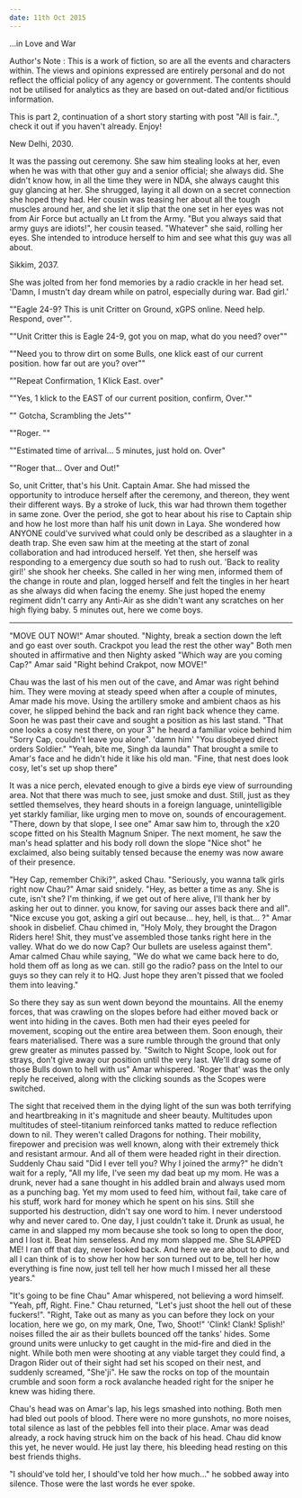 ```yaml
---
date: 11th Oct 2015
---
```


...in Love and War 

Author's Note : This is a work of fiction, so are all the events and characters within. The views and opinions expressed are entirely personal and do not reflect the official policy of  any agency or government. The contents should not be utilised for analytics as they are based on out-dated and/or fictitious information.

This is part 2, continuation of a short story starting with post  "All is fair..", check it out if you haven't already. Enjoy!


New Delhi, 2030.

It was the passing out ceremony. She saw him stealing looks at her, even when he was with that other guy and a senior official; she always did. She didn't know how, in all the time they were in NDA, she always caught this guy glancing at her. She shrugged, laying it all down on a secret connection she hoped they had. Her cousin was teasing her about all the tough muscles around her, and she let it slip that the one set in her eyes was not from Air Force but actually an Lt from the Army. "But you always said that army guys are idiots!", her cousin teased. "Whatever" she said, rolling her eyes. She intended to introduce herself to him and see what this guy was all about.

Sikkim, 2037.

She was jolted from her fond memories by a radio crackle in her head set. 'Damn, I mustn't day dream while on patrol, especially during war. Bad girl.'

""Eagle 24-9? This is unit Critter on Ground, xGPS online. Need help. Respond, over"".

""Unit Critter this is Eagle 24-9, got you on map, what do you need? over""

""Need you to throw dirt on some Bulls, one klick east of our current position. how far out are you? over""

""Repeat Confirmation, 1 Klick East. over"

""Yes, 1 klick to the EAST of our current position, confirm, Over.""

"" Gotcha, Scrambling the Jets""

 ""Roger. ""

""Estimated time of arrival... 5 minutes, just hold on. Over"

""Roger that... Over and Out!"

So, unit Critter, that's his Unit. Captain Amar. She had missed the opportunity to introduce herself after the ceremony, and thereon, they went their different ways. By a stroke of luck, this war had thrown them together in same zone. Over the period, she got to hear about his rise to Captain ship and how he lost more than half his unit down in Laya. She wondered how ANYONE could've survived what could only be described as a slaughter in a death trap. She even saw him at the meeting at the start of zonal collaboration and had introduced herself. Yet then, she herself was responding to a emergency due south so had to rush out.  'Back to reality girl!' she shook her cheeks. She called in her wing men, informed them of the change in route and plan, logged herself and felt the tingles in her heart as she always did when facing the enemy. She just hoped the enemy regiment didn't carry any Anti-Air as she didn't want any scratches on her high flying baby. 5 minutes out, here we come boys.

***

"MOVE OUT NOW!" Amar shouted. "Nighty, break a section down the left and go east over south. Crackpot you lead the rest the other way" Both men shouted in affirmative and then Nighty asked "Which way are you coming Cap?" Amar said "Right behind Crakpot, now MOVE!"

Chau was the last of his men out of the cave, and Amar was right behind him. They were moving at steady speed when after a couple of minutes, Amar made his move. Using the artillery smoke and ambient chaos as his cover, he slipped behind the back and ran right back whence they came. Soon he was past their cave and sought a position as his last stand. "That one looks a cosy nest there, on your 3" he heard a familiar voice behind him "Sorry Cap, couldn't leave you alone". 'damn him' "You disobeyed direct orders Soldier." "Yeah, bite me, Singh da launda" That brought a smile to Amar's face and he didn't hide it like his old man. "Fine, that nest does look cosy, let's set up shop there"

It was a nice perch, elevated enough to give a birds eye view of surrounding area. Not that there was much to see, just smoke and dust. Still, just as they settled themselves, they heard shouts in a foreign language, unintelligible yet starkly familiar, like urging men to move on, sounds of encouragement. "There, down by that slope, I see one" Amar saw him to, through the x20 scope fitted on his Stealth Magnum Sniper. The next moment, he saw the man's head splatter and his body roll down the slope "Nice shot" he exclaimed, also being suitably tensed because the enemy was now aware of their presence.

"Hey Cap, remember Chiki?", asked Chau. "Seriously, you wanna talk girls right now Chau?" Amar said snidely. "Hey, as better a time as any. She is cute, isn't she? I'm thinking, if we get out of here alive, I'll thank her by asking her out to dinner. you know, for saving our asses back there and all". "Nice excuse you got, asking a girl out because... hey, hell, is that... ?" Amar shook in disbelief. Chau chimed in,  "Holy Moly, they brought the Dragon Riders here! Shit, they must've assembled those tanks right here in the valley. What do we do now Cap? Our bullets are useless against them". Amar calmed Chau while saying, "We do what we came back here to do, hold them off as long as we can. still go the radio? pass on the Intel to our guys so they can rely it to HQ. Just hope they aren't pissed that we fooled them into leaving."

So there they say as sun went down beyond the mountains. All the enemy forces, that was crawling on the slopes before had either moved back or went into hiding in the caves. Both men had their eyes peeled for movement, scoping out the entire area between them. Soon enough, their fears materialised. There was a sure rumble through the ground that only grew greater as minutes passed by. "Switch to Night Scope, look out for strays, don't give away our position until the very last. We'll drag some of those Bulls down to hell with us" Amar whispered. 'Roger that' was the only reply he received, along with the clicking sounds as the Scopes were switched.

The sight that received them in the dying light of the sun was both terrifying and heartbreaking in it's magnitude and sheer beauty. Multitudes upon multitudes of steel-titanium reinforced tanks matted to reduce reflection down to nil. They weren't called Dragons for nothing. Their mobility, firepower and precision was well known, along with their extremely thick and resistant armour. And all of them were headed right in their direction. Suddenly Chau said "Did I ever tell you? Why I joined the army?" he didn't wait for a reply, "All my life, I've seen my dad beat up my mom. He was a drunk, never had a sane thought in his addled brain and always used mom as a punching bag. Yet my mom used to feed him, without fail, take care of his stuff, work hard for money which he spent on his sins. Still she supported his destruction, didn't say one word to him. I never understood why and never cared to. One day, I just couldn't take it. Drunk as usual, he came in and slapped my mom because she took so long to open the door, and I lost it. Beat him senseless. And my mom slapped me. She SLAPPED ME! I ran off that day, never looked back. And here we are about to die, and all I can think of is to show her how her son turned out to be, tell her how everything is fine now, just tell tell her how much I missed her all these years."

"It's going to be fine Chau" Amar whispered, not believing a word himself. "Yeah, pff, Right. Fine." Chau returned, "Let's just shoot the hell out of these fuckers!". "Right, Take out as many as you can before they lock on your location, here we go, on my mark, One, Two, Shoot!" 'Clink! Clank! Splish!' noises filled the air as their bullets bounced off the tanks' hides. Some ground units were unlucky to get caught in the mid-fire and died in the night. While both men were shooting at any viable target they could find, a Dragon Rider out of their sight had set his scoped on their nest, and suddenly screamed, "She'ji". He saw the rocks on top of the mountain crumble and soon form a rock avalanche headed right for the sniper he knew was hiding there.

Chau's head was on Amar's lap, his legs smashed into nothing. Both men had bled out pools of blood. There were no more gunshots, no more noises, total silence as last of the pebbles fell into their place. Amar was dead already, a rock having struck him on the back of his head. Chau did know this yet, he never would. He just lay there, his bleeding head resting on this best friends thighs.

 "I should've told her, I should've told her how much..." he sobbed away into silence. Those were the last words he ever spoke.
